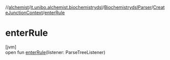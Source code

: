//[alchemist](../../../../index.md)/[it.unibo.alchemist.biochemistrydsl](../../index.md)/[BiochemistrydslParser](../index.md)/[CreateJunctionContext](index.md)/[enterRule](enter-rule.md)

# enterRule

[jvm]\
open fun [enterRule](enter-rule.md)(listener: ParseTreeListener)
